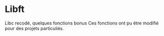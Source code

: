 # Libft
Libc recodé, quelques fonctions bonus
Ces fonctions ont pu être modifié pour des projets particuliés.
